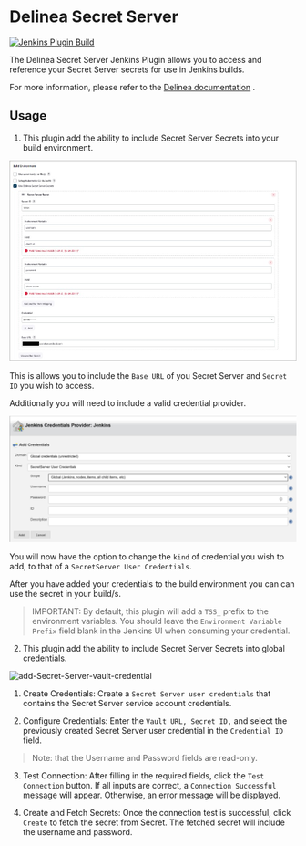 # Delinea Secret Server

[![Jenkins Plugin Build](https://github.com/jenkinsci/thycotic-secret-server-plugin/actions/workflows/package.yml/badge.svg)](https://github.com/jenkinsci/thycotic-secret-server-plugin/actions/workflows/package.yml)

The Delinea Secret Server Jenkins Plugin allows you to access and reference your Secret Server secrets for use in Jenkins builds.

For more information, please refer to the [Delinea documentation](https://docs.delinea.com/online-help/integrations/jenkins/configure-jenkins.htm) .

## Usage

1. This plugin add the ability to include Secret Server Secrets into your build environment.

![build-environment](images/jenkins-build-environment.jpg)

This is allows you to include the `Base URL` of you Secret Server and `Secret ID` you wish to access.

Additionally you will need to include a valid credential provider.

![add-credential](images/jenkins-credential-provider.jpg)

You will now have the option to change the `kind` of credential you wish to add, to that of a `SecretServer User Credentials`.

After you have added your credentials to the build environment you can can use the secret in your build/s.

> IMPORTANT: By default, this plugin will add a `TSS_` prefix to the environment variables. You should leave the `Environment Variable Prefix` field blank in the Jenkins UI when consuming your credential.


2. This plugin add the ability to include Secret Server Secrets into global credentials.

![add-Secret-Server-vault-credential](images/jenkins-vault-credential-provider.jpg)

1. Create Credentials: 
Create a `Secret Server user credentials` that contains the Secret Server service account credentials.

2. Configure Credentials: 
Enter the `Vault URL, Secret ID,` and select the previously created Secret Server user credential in the `Credential ID` field.
> Note: that the Username and Password fields are read-only.

3. Test Connection: 
After filling in the required fields, click the `Test Connection` button.
If all inputs are correct, a `Connection Successful` message will appear. Otherwise, an error message will be displayed.

4. Create and Fetch Secrets: 
Once the connection test is successful, click `Create` to fetch the secret from Secret.
The fetched secret will include the username and password.

